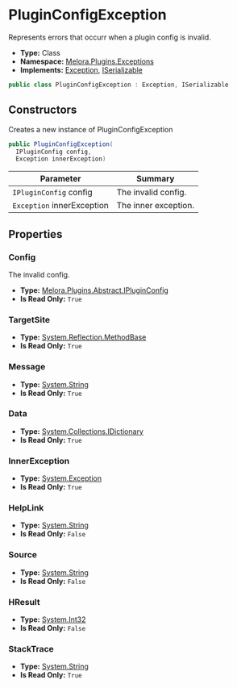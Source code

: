 ﻿# PluginConfigException
Represents errors that occurr when a plugin config is invalid\.
- **Type:** Class
- **Namespace:** [Melora.Plugins.Exceptions](/Melora/plugin-api-reference/Melora.Plugins/Exceptions/)
- **Implements:**  [Exception](https://learn.microsoft.com/dotnet/api/system.exception), [ISerializable](https://learn.microsoft.com/dotnet/api/system.runtime.serialization.iserializable)
```cs
public class PluginConfigException : Exception, ISerializable
```


## Constructors
Creates a new instance of PluginConfigException
```cs
public PluginConfigException(
  IPluginConfig config, 
  Exception innerException)
```
| Parameter | Summary |
| --------- | ------- |
| `IPluginConfig` config | The invalid config. |
| `Exception` innerException | The inner exception. |





## Properties

### Config
The invalid config\.
- **Type:** [Melora.Plugins.Abstract.IPluginConfig](/Melora/plugin-api-reference/Melora.Plugins/Abstract/IPluginConfig.html)
- **Is Read Only:** `True`

### TargetSite
- **Type:** [System.Reflection.MethodBase](https://learn.microsoft.com/dotnet/api/system.reflection.methodbase)
- **Is Read Only:** `True`

### Message
- **Type:** [System.String](https://learn.microsoft.com/dotnet/api/system.string)
- **Is Read Only:** `True`

### Data
- **Type:** [System.Collections.IDictionary](https://learn.microsoft.com/dotnet/api/system.collections.idictionary)
- **Is Read Only:** `True`

### InnerException
- **Type:** [System.Exception](https://learn.microsoft.com/dotnet/api/system.exception)
- **Is Read Only:** `True`

### HelpLink
- **Type:** [System.String](https://learn.microsoft.com/dotnet/api/system.string)
- **Is Read Only:** `False`

### Source
- **Type:** [System.String](https://learn.microsoft.com/dotnet/api/system.string)
- **Is Read Only:** `False`

### HResult
- **Type:** [System.Int32](https://learn.microsoft.com/dotnet/api/system.int)
- **Is Read Only:** `False`

### StackTrace
- **Type:** [System.String](https://learn.microsoft.com/dotnet/api/system.string)
- **Is Read Only:** `True`
